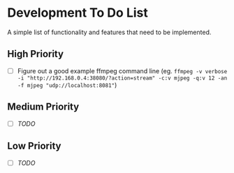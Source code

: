 # Development To Do List

A simple list of functionality and features that need to be implemented.

## High Priority

- [ ] Figure out a good example ffmpeg command line (eg. `ffmpeg -v verbose -i "http://192.168.0.4:38080/?action=stream" -c:v mjpeg -q:v 12 -an -f mjpeg "udp://localhost:8081"`)

## Medium Priority

- [ ] _TODO_

## Low Priority

- [ ] _TODO_
